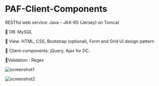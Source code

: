 # PAF-Client-Components
RESTful web service: Java – JAX-RS (Jersey) on Tomcat

 DB: MySQL 

 View: HTML, CSS, Bootstrap (optional), Form and Grid UI design pattern 

 Client-components: jQuery, Ajax for DC. 

Validation : Regex



![screenshot1](https://user-images.githubusercontent.com/38854262/81155174-4b5bc200-8fa2-11ea-823f-bd3cdeff1513.png)

![screenshot2](https://user-images.githubusercontent.com/38854262/81176565-ed8ba200-8fc2-11ea-8290-1eab2b75bc10.png)

